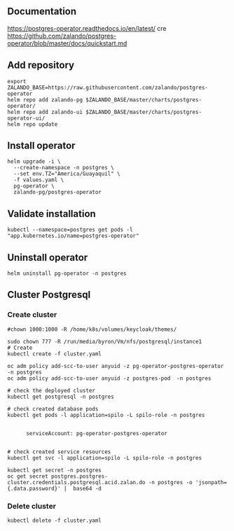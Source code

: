 ## Documentation

https://postgres-operator.readthedocs.io/en/latest/
cre
https://github.com/zalando/postgres-operator/blob/master/docs/quickstart.md

## Add repository

```shell
export ZALANDO_BASE=https://raw.githubusercontent.com/zalando/postgres-operator
helm repo add zalando-pg $ZALANDO_BASE/master/charts/postgres-operator/
helm repo add zalando-ui $ZALANDO_BASE/master/charts/postgres-operator-ui/
helm repo update
```

## Install operator

```shell
helm upgrade -i \
  --create-namespace -n postgres \
  --set env.TZ="America/Guayaquil" \
  -f values.yaml \
  pg-operator \
  zalando-pg/postgres-operator
```

## Validate installation

```shell
kubectl --namespace=postgres get pods -l "app.kubernetes.io/name=postgres-operator"
```

## Uninstall operator

```shell
helm uninstall pg-operator -n postgres
```

## Cluster Postgresql

### Create cluster

```shell
#chown 1000:1000 -R /home/k8s/volumes/keycloak/themes/

sudo chown 777 -R /run/media/byron/Vm/nfs/postgresql/instance1
# Create
kubectl create -f cluster.yaml

oc adm policy add-scc-to-user anyuid -z pg-operator-postgres-operator  -n postgres
oc adm policy add-scc-to-user anyuid -z postgres-pod  -n postgres

# check the deployed cluster
kubectl get postgresql -n postgres

# check created database pods
kubectl get pods -l application=spilo -L spilo-role -n postgres


      serviceAccount: pg-operator-postgres-operator


# check created service resources
kubectl get svc -l application=spilo -L spilo-role -n postgres

kubectl get secret -n postgres
oc get secret postgres.postgres-cluster.credentials.postgresql.acid.zalan.do -n postgres -o 'jsonpath={.data.password}' |  base64 -d
```

### Delete cluster

```shell
kubectl delete -f cluster.yaml
```
